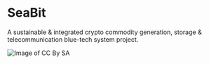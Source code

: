 # SeaBit
A sustainable &amp; integrated crypto commodity generation, storage &amp; telecommunication blue-tech system project.

![Image of CC By SA](https://licensebuttons.net/l/by-sa/3.0/88x31.png)
